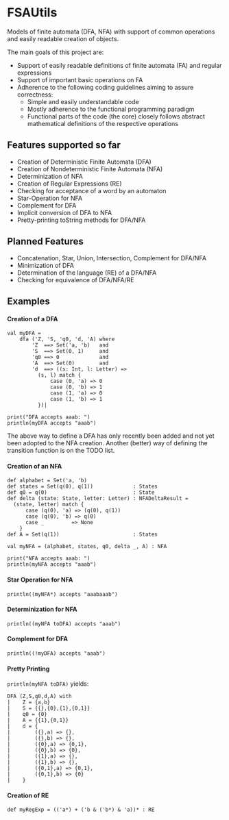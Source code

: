 FSAUtils
========

Models of finite automata (DFA, NFA) with support of common operations and easily readable creation of objects.

The main goals of this project are:

* Support of easily readable definitions of finite automata (FA) and regular expressions
* Support of important basic operations on FA
* Adherence to the following coding guidelines aiming to assure correctness:
    * Simple and easily understandable code
    * Mostly adherence to the functional programming paradigm
    * Functional parts of the code (the core) closely follows abstract mathematical definitions of the respective operations

Features supported so far
-------------------------

* Creation of Deterministic Finite Automata (DFA)
* Creation of Nondeterministic Finite Automata (NFA)
* Determinization of NFA
* Creation of Regular Expressions (RE)
* Checking for acceptance of a word by an automaton
* Star-Operation for NFA
* Complement for DFA
* Implicit conversion of DFA to NFA
* Pretty-printing toString methods for DFA/NFA

Planned Features
----------------

* Concatenation, Star, Union, Intersection, Complement for DFA/NFA
* Minimization of DFA
* Determination of the language (RE) of a DFA/NFA
* Checking for equivalence of DFA/NFA/RE

Examples
--------

#### Creation of a DFA

````
val myDFA =
    dfa ('Z, 'S, 'q0, 'd, 'A) where
	    'Z  ==> Set('a, 'b)   and
	    'S  ==> Set(0, 1)     and
	    'q0 ==> 0             and
	    'A  ==> Set(0)        and
	    'd  ==> ((s: Int, l: Letter) =>
          (s, l) match {
              case (0, 'a) => 0
              case (0, 'b) => 1
              case (1, 'a) => 0
              case (1, 'b) => 1
          })|

print("DFA accepts aaab: ")
println(myDFA accepts "aaab")
````

The above way to define a DFA has only recently been added and not yet been adopted to the NFA creation.
Another (better) way of defining the transition function is on the TODO list.

#### Creation of an NFA

````
def alphabet = Set('a, 'b)
def states = Set(q(0), q(1))             : States
def q0 = q(0)                            : State
def delta (state: State, letter: Letter) : NFADeltaResult =
  (state, letter) match {
	  case (q(0), 'a) => (q(0), q(1))
	  case (q(0), 'b) => q(0)
	  case _         => None
	}
def A = Set(q(1))                        : States

val myNFA = (alphabet, states, q0, delta _, A) : NFA

print("NFA accepts aaab: ")
println(myNFA accepts "aaab")
````

#### Star Operation for NFA

````
println((myNFA*) accepts "aaabaaab")
````

#### Determinization for NFA

````
println((myNFA toDFA) accepts "aaab")
````

#### Complement for DFA

````
println((!myDFA) accepts "aaab")
````

#### Pretty Printing

`println(myNFA toDFA)` yields:

```` 
DFA (Z,S,q0,d,A) with
|    Z = {a,b}
|    S = {{},{0},{1},{0,1}}
|    q0 = {0}
|    A = {{1},{0,1}}
|    d = {
|        ({},a) => {},
|        ({},b) => {},
|        ({0},a) => {0,1},
|        ({0},b) => {0},
|        ({1},a) => {},
|        ({1},b) => {},
|        ({0,1},a) => {0,1},
|        ({0,1},b) => {0}
|    }
````

#### Creation of RE

````
def myRegExp = (('a*) + ('b & ('b*) & 'a))* : RE
````
